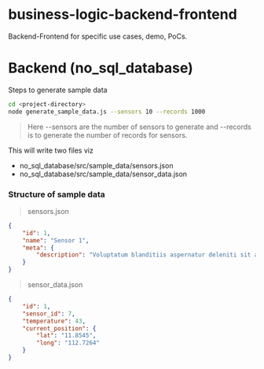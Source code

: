 # business-logic-backend-frontend
Backend-Frontend for specific use cases, demo, PoCs.

# Backend (no_sql_database)

Steps to generate sample data

```bash
cd <project-directory>
node generate_sample_data.js --sensors 10 --records 1000
```

> Here --sensors are the number of sensors to generate and --records is to generate the number of records for sensors.

This will write two files viz

- no_sql_database/src/sample_data/sensors.json 
- no_sql_database/src/sample_data/sensor_data.json 

### Structure of sample data

> sensors.json

```json
{
    "id": 1,
    "name": "Sensor 1",
    "meta": {
        "description": "Voluptatum blanditiis aspernatur deleniti sit a iure. Natus totam molestiae et placeat temporibus."
    }
}
```

> sensor_data.json

```json
{
    "id": 1,
    "sensor_id": 7,
    "temperature": 43,
    "current_position": {
        "lat": "11.8545",
        "long": "112.7264"
    }
}
```
